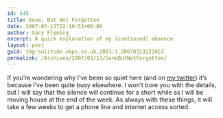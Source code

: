 ```yaml
---
id: 545
title: Gone, But Not Forgotten
date: 2007-03-13T22:10:53+00:00
author: Gary Fleming
excerpt: A quick explanation of my (continued) absence
layout: post
guid: tag:solitude.vkps.co.uk,2003:1,20070313221053
permalink: /Archives/2007/03/13/GoneButNotForgotten/
---
```

If you&#8217;re wondering why I&#8217;ve been so quiet here (and on [my twitter](http://twitter.com/garyfleming)) it&#8217;s because I&#8217;ve been quite busy elsewhere. I won&#8217;t bore you with the details, but I will say that the silence will continue for a short while as I will be moving house at the end of the week. As always with these things, it will take a few weeks to get a phone line and internet access sorted.
